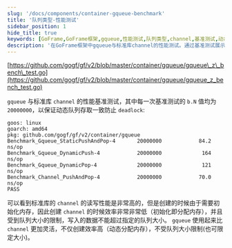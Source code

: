 ```yaml
---
slug: '/docs/components/container-gqueue-benchmark'
title: '队列类型-性能测试'
sidebar_position: 1
hide_title: true
keywords: [GoFrame,GoFrame框架,gqueue,性能测试,队列类型,channel,基准测试,动态队列,队列性能,benchmark]
description: '在GoFrame框架中gqueue与标准库channel的性能测试。通过基准测试展示了gqueue在动态存储和弹性容量上的优势，相对于channel的固定内存分配和容量限制，gqueue在创建效率和灵活性表现更佳。'
---
```


[https://github.com/gogf/gf/v2/blob/master/container/gqueue/gqueue\_z\_bench\_test.go](https://github.com/gogf/gf/v2/blob/master/container/gqueue/gqueue_z_bench_test.go)

`gqueue` 与标准库 `channel` 的性能基准测试，其中每一次基准测试的 `b.N` 值均为 `20000000`，以保证动态队列存取一致防止 `deadlock`:

```
goos: linux
goarch: amd64
pkg: github.com/gogf/gf/v2/container/gqueue
Benchmark_Gqueue_StaticPushAndPop-4       20000000            84.2 ns/op
Benchmark_Gqueue_DynamicPush-4            20000000             164 ns/op
Benchmark_Gqueue_DynamicPop-4             20000000             121 ns/op
Benchmark_Channel_PushAndPop-4            20000000            70.0 ns/op
PASS
```

可以看到标准库的 `channel` 的读写性能是非常高的，但是创建的时候由于需要初始化内存，因此创建 `channel` 的时候效率非常非常低（初始化即分配内存），并且受到队列大小的限制，写入的数据不能超过指定的队列大小。 `gqueue` 使用起来比 `channel` 更加灵活，不仅创建效率高（动态分配内存），不受队列大小限制(也可限定大小)。